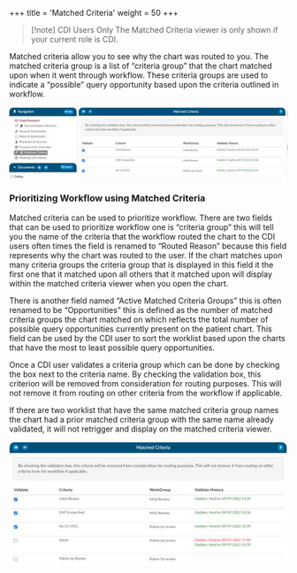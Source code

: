 +++
title = 'Matched Criteria'
weight = 50
+++

> [!note] CDI Users Only
The Matched Criteria viewer is only shown if your current role is CDI.

Matched criteria allow you to see why the chart was routed to you. The matched criteria group is a list
of “criteria group” that the chart matched upon when it went through workflow. These criteria groups
are used to indicate a “possible” query opportunity based upon the criteria outlined in workflow.

![Matched Criteria](image-301.jpg)

### Prioritizing Workflow using Matched Criteria

Matched criteria can be used to prioritize workflow. There are two fields that can be used to prioritize
workflow one is “criteria group” this will tell you the name of the criteria that the workflow routed the
chart to the CDI users often times the field is renamed to “Routed Reason” because this field represents
why the chart was routed to the user. If the chart matches upon many criteria groups the criteria group
that is displayed in this field it the first one that it matched upon all others that it matched upon will
display within the matched criteria viewer when you open the chart.

There is another field named “Active Matched Criteria Groups” this is often renamed to be
“Opportunities” this is defined as the number of matched criteria groups the chart matched on which
reflects the total number of possible query opportunities currently present on the patient chart. This
field can be used by the CDI user to sort the worklist based upon the charts that have the most to least
possible query opportunities.

Once a CDI user validates a criteria group which can be done by checking the box next to the criteria
name. By checking the validation box, this criterion will be removed from consideration for routing
purposes. This will not remove it from routing on other criteria from the workflow if applicable.

If there are two worklist that have the same matched criteria group names the chart had a prior
matched criteria group with the same name already validated, it will not retrigger and display on the
matched criteria viewer.

![Matched Criteria Routing Options](image-302.jpg)

